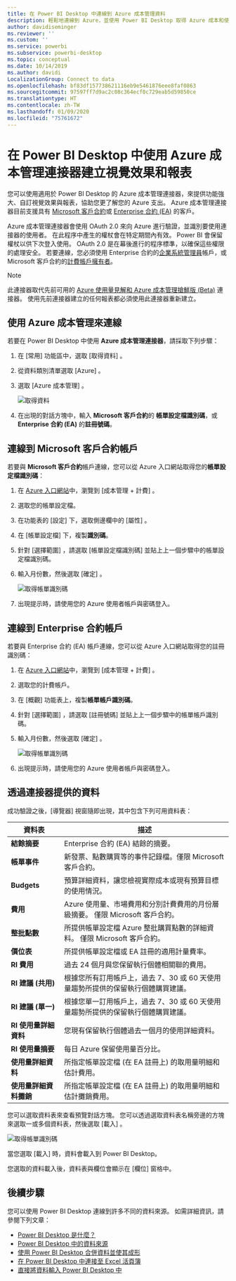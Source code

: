 ```yaml
---
title: 在 Power BI Desktop 中連線到 Azure 成本管理資料
description: 輕鬆地連線到 Azure，並使用 Power BI Desktop 取得 Azure 成本和使用方式相關見解
author: davidiseminger
ms.reviewer: ''
ms.custom: ''
ms.service: powerbi
ms.subservice: powerbi-desktop
ms.topic: conceptual
ms.date: 10/14/2019
ms.author: davidi
LocalizationGroup: Connect to data
ms.openlocfilehash: bf83df157738621116eb9e5461876eee8faf0863
ms.sourcegitcommit: 97597ff7d9ac2c08c364ecf0c729eab5d59850ce
ms.translationtype: HT
ms.contentlocale: zh-TW
ms.lasthandoff: 01/09/2020
ms.locfileid: "75761672"
---
```

# <a name="create-visuals-and-reports-with-the-azure-cost-management-connector-in-power-bi-desktop"></a>在 Power BI Desktop 中使用 Azure 成本管理連接器建立視覺效果和報表

您可以使用適用於 Power BI Desktop 的 Azure 成本管理連接器，來提供功能強大、自訂視覺效果與報表，協助您更了解您的 Azure 支出。 Azure 成本管理連接器目前支援具有 [Microsoft 客戶合約](https://azure.microsoft.com/pricing/purchase-options/microsoft-customer-agreement/)或 [Enterprise 合約 (EA)](https://azure.microsoft.com/pricing/enterprise-agreement/) 的客戶。  

Azure 成本管理連接器會使用 OAuth 2.0 來向 Azure 進行驗證，並識別要使用連接器的使用者。 在此程序中產生的權杖會在特定期間內有效。 Power BI 會保留權杖以供下次登入使用。 OAuth 2.0 是在幕後進行的程序標準，以確保這些權限的處理安全。 若要連線，您必須使用 Enterprise 合約的[企業系統管理員](https://docs.microsoft.com/azure/billing/billing-understand-ea-roles)帳戶，或 Microsoft 客戶合約的[計費帳戶擁有者](https://docs.microsoft.com/azure/billing/billing-understand-mca-roles)。 

> [!NOTE]
> 此連接器取代先前可用的 [Azure 使用量見解和 Azure 成本管理搶鮮版 (Beta)](desktop-connect-azure-consumption-insights.md) 連接器。 使用先前連接器建立的任何報表都必須使用此連接器重新建立。

## <a name="connect-using-azure-cost-management"></a>使用 Azure 成本管理來連線

若要在 Power BI Desktop 中使用 **Azure 成本管理連接器**，請採取下列步驟：

1.  在 [常用]  功能區中，選取 [取得資料]  。
2.  從資料類別清單選取 [Azure]  。
3.  選取 [Azure 成本管理]  。

    ![取得資料](media/desktop-connect-azure-cost-management/azure-cost-management-00b.png)

4. 在出現的對話方塊中，輸入 **Microsoft 客戶合約**的 **帳單設定檔識別碼**，或 **Enterprise 合約 (EA)** 的**註冊號碼**。 


## <a name="connect-to-a-microsoft-customer-agreement-account"></a>連線到 Microsoft 客戶合約帳戶 

若要與 **Microsoft 客戶合約**帳戶連線，您可以從 Azure 入口網站取得您的**帳單設定檔識別碼**：

1.  在 [Azure 入口網站](https://portal.azure.com/)中，瀏覽到 [成本管理 + 計費]  。
2.  選取您的帳單設定檔。 
3.  在功能表的 [設定]  下，選取側邊欄中的 [屬性]  。
4.  在 [帳單設定檔]  下，複製**識別碼**。 
5.  針對 [選擇範圍]  ，請選取 [帳單設定檔識別碼]  並貼上上一個步驟中的帳單設定檔識別碼。 
6.  輸入月份數，然後選取 [確定]  。

    ![取得帳單識別碼](media/desktop-connect-azure-cost-management/azure-cost-management-01a.png)

7.  出現提示時，請使用您的 Azure 使用者帳戶與密碼登入。 


## <a name="connect-to-an-enterprise-agreement-account"></a>連線到 Enterprise 合約帳戶

若要與 Enterprise 合約 (EA) 帳戶連線，您可以從 Azure 入口網站取得您的註冊識別碼：

1.  在 [Azure 入口網站](https://portal.azure.com/)中，瀏覽到 [成本管理 + 計費]  。
2.  選取您的計費帳戶。
3.  在 [概觀]  功能表上，複製**帳單帳戶識別碼**。
4.  針對 [選擇範圍]  ，請選取 [註冊號碼]  並貼上上一個步驟中的帳單帳戶識別碼。 
5.  輸入月份數，然後選取 [確定]  。

    ![取得帳單識別碼](media/desktop-connect-azure-cost-management/azure-cost-management-01b.png)

6.  出現提示時，請使用您的 Azure 使用者帳戶與密碼登入。 

## <a name="data-available-through-the-connector"></a>透過連接器提供的資料

成功驗證之後，[導覽器]  視窗隨即出現，其中包含下列可用資料表：



| **資料表** | **描述** |
| --- | --- |
| **結餘摘要** | Enterprise 合約 (EA) 結餘的摘要。 |
| **帳單事件** | 新發票、點數購買等的事件記錄檔。僅限 Microsoft 客戶合約。 |
| **Budgets** | 預算詳細資料，讓您檢視實際成本或現有預算目標的使用情況。 |
| **費用** | Azure 使用量、市場費用和分別計費費用的月份層級摘要。 僅限 Microsoft 客戶合約。 |
| **整批點數** | 所提供帳單設定檔 Azure 整批購買點數的詳細資料。 僅限 Microsoft 客戶合約。 |
| **價位表** | 所提供帳單設定檔或 EA 註冊的適用計量費率。 |
| **RI 費用** | 過去 24 個月與您保留執行個體相關聯的費用。 |
| **RI 建議 (共用)** | 根據您所有訂用帳戶上，過去 7、30 或 60 天使用量趨勢所提供的保留執行個體購買建議。 |
| **RI 建議 (單一)** | 根據您單一訂用帳戶上，過去 7、30 或 60 天使用量趨勢所提供的保留執行個體購買建議。 |
| **RI 使用量詳細資料** | 您現有保留執行個體過去一個月的使用詳細資料。 |
| **RI 使用量摘要** | 每日 Azure 保留使用量百分比。 |
| **使用量詳細資料** | 所指定帳單設定檔 (在 EA 註冊上) 的取用量明細和估計費用。 |
| **使用量詳細資料攤銷** | 所指定帳單設定檔 (在 EA 註冊上) 的取用量明細和估計攤銷費用。 |

您可以選取資料表來查看預覽對話方塊。 您可以透過選取資料表名稱旁邊的方塊來選取一或多個資料表，然後選取 [載入]  。

![取得帳單識別碼](media/desktop-connect-azure-cost-management/azure-cost-management-01c.png)

當您選取 [載入]  時，資料會載入到 Power BI Desktop。 

您選取的資料載入後，資料表與欄位會顯示在 [欄位]  窗格中。


## <a name="next-steps"></a>後續步驟

您可以使用 Power BI Desktop 連線到許多不同的資料來源。 如需詳細資訊，請參閱下列文章：

* [Power BI Desktop 是什麼？](desktop-what-is-desktop.md)
* [Power BI Desktop 中的資料來源](desktop-data-sources.md)
* [使用 Power BI Desktop 合併資料並使其成形](desktop-shape-and-combine-data.md)
* [在 Power BI Desktop 中連接至 Excel 活頁簿](desktop-connect-excel.md)   
* [直接將資料輸入 Power BI Desktop 中](desktop-enter-data-directly-into-desktop.md)   
